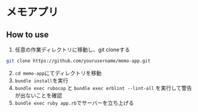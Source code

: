 # メモアプリ
## How to use
1. 任意の作業ディレクトリに移動し、git cloneする
```bash
git clone https://github.com/yourusername/memo-app.git
```
2. `cd memo-app`にてディレクトリを移動
3. `bundle install`を実行
4. `bundle exec rubocop` と `bundle exec erblint --lint-all` を実行して警告が出ないことを確認
5. `bundle exec ruby app.rb`でサーバーを立ち上げる
